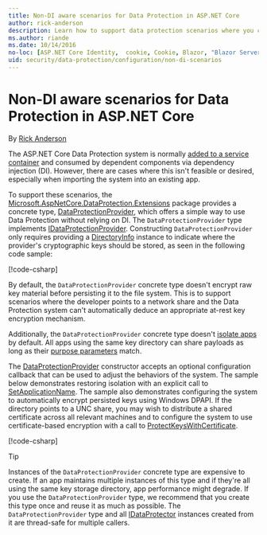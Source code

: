 ```yaml
---
title: Non-DI aware scenarios for Data Protection in ASP.NET Core
author: rick-anderson
description: Learn how to support data protection scenarios where you can't or don't want to use a service provided by dependency injection.
ms.author: riande
ms.date: 10/14/2016
no-loc: [ASP.NET Core Identity,  cookie, Cookie, Blazor, "Blazor Server", "Blazor WebAssembly", "Identity", "Let's Encrypt", Razor, SignalR]
uid: security/data-protection/configuration/non-di-scenarios
---
```

# Non-DI aware scenarios for Data Protection in ASP.NET Core

By [Rick Anderson](https://twitter.com/RickAndMSFT)

The ASP.NET Core Data Protection system is normally [added to a service container](xref:security/data-protection/consumer-apis/overview) and consumed by dependent components via dependency injection (DI). However, there are cases where this isn't feasible or desired, especially when importing the system into an existing app.

To support these scenarios, the [Microsoft.AspNetCore.DataProtection.Extensions](https://www.nuget.org/packages/Microsoft.AspNetCore.DataProtection.Extensions/) package provides a concrete type, [DataProtectionProvider](/dotnet/api/Microsoft.AspNetCore.DataProtection.DataProtectionProvider), which offers a simple way to use Data Protection without relying on DI. The `DataProtectionProvider` type implements [IDataProtectionProvider](/dotnet/api/microsoft.aspnetcore.dataprotection.idataprotectionprovider). Constructing `DataProtectionProvider` only requires providing a [DirectoryInfo](/dotnet/api/system.io.directoryinfo) instance to indicate where the provider's cryptographic keys should be stored, as seen in the following code sample:

[!code-csharp[](non-di-scenarios/_static/nodisample1.cs)]

By default, the `DataProtectionProvider` concrete type doesn't encrypt raw key material before persisting it to the file system. This is to support scenarios where the developer points to a network share and the Data Protection system can't automatically deduce an appropriate at-rest key encryption mechanism.

Additionally, the `DataProtectionProvider` concrete type doesn't [isolate apps](xref:security/data-protection/configuration/overview#per-application-isolation) by default. All apps using the same key directory can share payloads as long as their [purpose parameters](xref:security/data-protection/consumer-apis/purpose-strings) match.

The [DataProtectionProvider](/dotnet/api/microsoft.aspnetcore.dataprotection.dataprotectionprovider) constructor accepts an optional configuration callback that can be used to adjust the behaviors of the system. The sample below demonstrates restoring isolation with an explicit call to [SetApplicationName](/dotnet/api/microsoft.aspnetcore.dataprotection.dataprotectionbuilderextensions.setapplicationname). The sample also demonstrates configuring the system to automatically encrypt persisted keys using Windows DPAPI. If the directory points to a UNC share, you may wish to distribute a shared certificate across all relevant machines and to configure the system to use certificate-based encryption with a call to [ProtectKeysWithCertificate](/dotnet/api/microsoft.aspnetcore.dataprotection.dataprotectionbuilderextensions.protectkeyswithcertificate).

[!code-csharp[](non-di-scenarios/_static/nodisample2.cs)]

> [!TIP]
> Instances of the `DataProtectionProvider` concrete type are expensive to create. If an app maintains multiple instances of this type and if they're all using the same key storage directory, app performance might degrade. If you use the `DataProtectionProvider` type, we recommend that you create this type once and reuse it as much as possible. The `DataProtectionProvider` type and all [IDataProtector](/dotnet/api/microsoft.aspnetcore.dataprotection.idataprotector) instances created from it are thread-safe for multiple callers.
